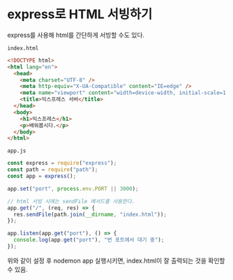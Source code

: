 ﻿# express로 HTML 서빙하기

express를 사용해 html를 간단하게 서빙할 수도 있다.

`index.html`

```html
<!DOCTYPE html>
<html lang="en">
  <head>
    <meta charset="UTF-8" />
    <meta http-equiv="X-UA-Compatible" content="IE=edge" />
    <meta name="viewport" content="width=device-width, initial-scale=1.0" />
    <title>익스프레스 서버</title>
  </head>
  <body>
    <h1>익스프레스</h1>
    <p>배워봅시다.</p>
  </body>
</html>
```

`app.js`

```jsx
const express = require("express");
const path = require("path");
const app = express();

app.set("port", process.env.PORT || 3000);

// html 서빙 시에는 sendFile 메서드를 사용한다.
app.get("/", (req, res) => {
  res.sendFile(path.join(__dirname, "index.html"));
});

app.listen(app.get("port"), () => {
  console.log(app.get("port"), "번 포트에서 대기 중");
});
```

위와 같이 설정 후 nodemon app 실행시키면, index.html이 잘 출력되는 것을 확인할 수 있음.
